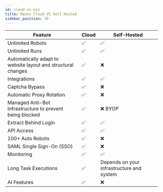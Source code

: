 ```yaml
---
id: cloud-vs-oss
title: Maxun Cloud VS Self Hosted
sidebar_position: 10
---
```


| Feature                      | Cloud                                      | Self-Hosted                                |
|------------------------------|--------------------------------------------|-------------------------------------------|
| Unlimited Robots             | ✅                                        | ✅                                         |
| Unlimited Runs               | ✅                                        | ✅                                         |
| Automatically adapt to website layout and structural changes  | ✅       | ❌     |
| Integrations                 | ✅                                        | ✅                                         |
| Captcha Bypass               | ✅                                        | ❌                                         |
| Automatic Proxy Rotation     | ✅                                        | ❌                                         |
| Managed Anti-Bot Infrastructure to prevent being blocked       | ✅                                        | ❌ BYOP                                       |
| Extract Behind Login         | ✅                                        | ✅                                         |
| API Access                   | ✅                                        | ✅                                         |
| 100+ Auto Robots             | ✅                                        | ❌                                         |
| SAML Single Sign-On (SSO)    | ✅                                        | ❌                                         |
| Monitoring                   | ✅                                        | ✅                                         |
| Long Task Executions         | ✅                                        | Depends on your infrastructure and system |
| AI Features         | ✅ | ❌ |
